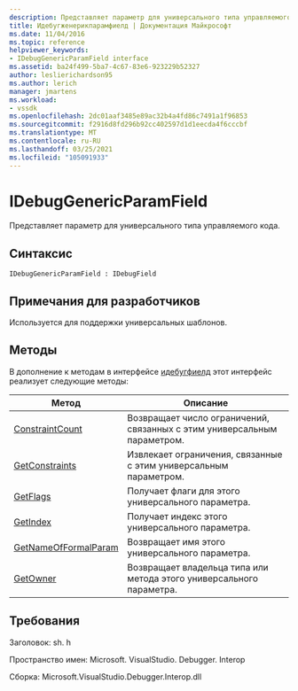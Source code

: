 ```yaml
---
description: Представляет параметр для универсального типа управляемого кода.
title: Идебугженерикпарамфиелд | Документация Майкрософт
ms.date: 11/04/2016
ms.topic: reference
helpviewer_keywords:
- IDebugGenericParamField interface
ms.assetid: ba24f499-5ba7-4c67-83e6-923229b52327
author: leslierichardson95
ms.author: lerich
manager: jmartens
ms.workload:
- vssdk
ms.openlocfilehash: 2dc01aaf3485e89ac32b4a4fd86c7491a1f96853
ms.sourcegitcommit: f2916d8fd296b92cc402597d1d1eecda4f6cccbf
ms.translationtype: MT
ms.contentlocale: ru-RU
ms.lasthandoff: 03/25/2021
ms.locfileid: "105091933"
---
```

# <a name="idebuggenericparamfield"></a>IDebugGenericParamField
Представляет параметр для универсального типа управляемого кода.

## <a name="syntax"></a>Синтаксис

```
IDebugGenericParamField : IDebugField
```

## <a name="notes-for-implementers"></a>Примечания для разработчиков
 Используется для поддержки универсальных шаблонов.

## <a name="methods"></a>Методы
 В дополнение к методам в интерфейсе [идебугфиелд](../../../extensibility/debugger/reference/idebugfield.md) этот интерфейс реализует следующие методы:

|Метод|Описание|
|------------|-----------------|
|[ConstraintCount](../../../extensibility/debugger/reference/idebuggenericparamfield-constraintcount.md)|Возвращает число ограничений, связанных с этим универсальным параметром.|
|[GetConstraints](../../../extensibility/debugger/reference/idebuggenericparamfield-getconstraints.md)|Извлекает ограничения, связанные с этим универсальным параметром.|
|[GetFlags](../../../extensibility/debugger/reference/idebuggenericparamfield-getflags.md)|Получает флаги для этого универсального параметра.|
|[GetIndex](../../../extensibility/debugger/reference/idebuggenericparamfield-getindex.md)|Получает индекс этого универсального параметра.|
|[GetNameOfFormalParam](../../../extensibility/debugger/reference/idebuggenericparamfield-getnameofformalparam.md)|Возвращает имя этого универсального параметра.|
|[GetOwner](../../../extensibility/debugger/reference/idebuggenericparamfield-getowner.md)|Возвращает владельца типа или метода этого универсального параметра.|

## <a name="requirements"></a>Требования
 Заголовок: sh. h

 Пространство имен: Microsoft. VisualStudio. Debugger. Interop

 Сборка: Microsoft.VisualStudio.Debugger.Interop.dll
